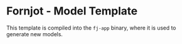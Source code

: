 # Fornjot - Model Template

This template is compiled into the `fj-app` binary, where it is used to generate new models.
